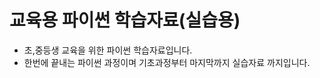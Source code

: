 # 교육용 파이썬 학습자료(실습용)<br/>
+ 초,중등생 교육을 위한 파이썬 학습자료입니다.<br/>
+ 한번에 끝내는 파이썬 과정이며 기초과정부터 마지막까지 실습자료 까지입니다.
